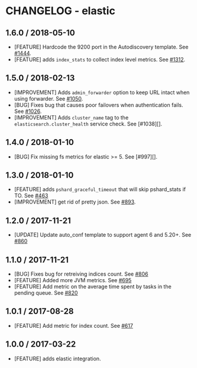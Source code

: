 # CHANGELOG - elastic

## 1.6.0 / 2018-05-10

* [FEATURE] Hardcode the 9200 port in the Autodiscovery template. See [#1444][].
* [FEATURE] adds `index_stats` to collect index level metrics. See [#1312][].

## 1.5.0 / 2018-02-13

* [IMPROVEMENT] Adds `admin_forwarder` option to keep URL intact when using forwarder. See [#1050][].
* [BUG] Fixes bug that causes poor failovers when authentication fails. See [#1026][].
* [IMPROVEMENT] Adds `cluster_name` tag to the `elasticsearch.cluster_health` service check. See [#1038][].

## 1.4.0 / 2018-01-10

* [BUG] Fix missing fs metrics for elastic >= 5. See [#997][].

## 1.3.0 / 2018-01-10

* [FEATURE] adds `pshard_graceful_timeout` that will skip pshard_stats if TO. See [#463][]
* [IMPROVEMENT] get rid of pretty json. See [#893][].

## 1.2.0 / 2017-11-21

* [UPDATE] Update auto_conf template to support agent 6 and 5.20+. See [#860][]

## 1.1.0 / 2017-11-21

* [BUG] Fixes bug for retreiving indices count. See [#806][]
* [FEATURE] Added more JVM metrics. See [#695][]
* [FEATURE] Add metric on the average time spent by tasks in the pending queue. See [#820][]

## 1.0.1 / 2017-08-28

* [FEATURE] Add metric for index count. See [#617][]

## 1.0.0 / 2017-03-22

* [FEATURE] adds elastic integration.

<!--- The following link definition list is generated by PimpMyChangelog --->
[#463]: https://github.com/DataDog/integrations-core/issues/463
[#617]: https://github.com/DataDog/integrations-core/issues/617
[#695]: https://github.com/DataDog/integrations-core/issues/695
[#806]: https://github.com/DataDog/integrations-core/issues/806
[#820]: https://github.com/DataDog/integrations-core/issues/820
[#860]: https://github.com/DataDog/integrations-core/issues/860
[#893]: https://github.com/DataDog/integrations-core/issues/893
[#1026]: https://github.com/DataDog/integrations-core/issues/1026
[#1050]: https://github.com/DataDog/integrations-core/issues/1050
[#1312]: https://github.com/DataDog/integrations-core/issues/1312
[#1444]: https://github.com/DataDog/integrations-core/issues/1444

